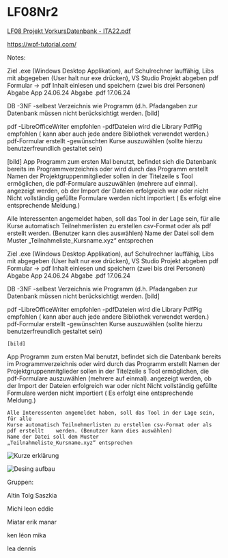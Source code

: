 # LF08Nr2
[LF08 Projekt VorkursDatenbank - ITA22.pdf](https://github.com/wikiPiki-ai/LF08Nr2/files/15293072/LF08.Projekt.VorkursDatenbank.-.ITA22.pdf)

https://wpf-tutorial.com/

Notes:


Ziel .exe (Windows Desktop Applikation), auf Schulrechner lauffähig, Libs mit abgegeben (User halt nur exe drücken), VS Studio Projekt abgeben pdf Formular -> pdf Inhalt einlesen und speichern (zwei bis drei Personen) Abgabe App 24.06.24 Abgabe .pdf 17.06.24

DB -3NF -selbest Verzeichnis wie Programm (d.h. Pfadangaben zur Datenbank müssen nicht berücksichtigt werden. [bild]

pdf -LibreOfficeWriter empfohlen -pdfDateien wird die Library PdfPig empfohlen ( kann aber auch jede andere Bibliothek verwendet werden.) pdf-Formular erstellt -gewünschten Kurse auszuwählen (sollte hierzu benutzerfreundlich gestaltet sein)

[bild]
App Programm zum ersten Mal benutzt, befindet sich die Datenbank bereits im Programmverzeichnis oder wird durch das Programm erstellt Namen der Projektgruppenmitglieder sollen in der Titelzeile s Tool ermöglichen, die pdf-Formulare auszuwählen (mehrere auf einmal). angezeigt werden, ob der Import der Dateien erfolgreich war oder nicht Nicht vollständig gefüllte Formulare werden nicht importiert ( Es erfolgt eine entsprechende Meldung.)

Alle Interessenten angemeldet haben, soll das Tool in der Lage sein, für alle
Kurse automatisch Teilnehmerlisten zu erstellen csv-Format oder als pdf erstellt 	werden. (Benutzer kann dies auswählen)
Name der Datei soll dem Muster
„Teilnahmeliste_Kursname.xyz“ entsprechen

Ziel .exe (Windows Desktop Applikation), auf Schulrechner lauffähig, 
Libs mit abgegeben (User halt nur exe drücken), VS Studio Projekt abgeben
pdf Formular -> pdf Inhalt einlesen und speichern (zwei bis drei Personen)
Abgabe App 24.06.24
Abgabe .pdf 17.06.24

DB
	-3NF
	-selbest Verzeichnis wie Programm (d.h. Pfadangaben zur
		Datenbank müssen nicht berücksichtigt werden.
	[bild]
	
pdf
	-LibreOfficeWriter empfohlen
	-pdfDateien wird die Library PdfPig empfohlen
	( kann aber auch jede andere Bibliothek
	verwendet werden.)
	pdf-Formular erstellt
	-gewünschten Kurse auszuwählen (sollte hierzu
	benutzerfreundlich gestaltet sein)

	[bild]
	
App
	Programm zum ersten Mal benutzt,
	befindet sich die Datenbank bereits im Programmverzeichnis oder wird durch das 	Programm erstellt
	Namen der Projektgruppenmitglieder sollen in der Titelzeile 
	s Tool ermöglichen, die pdf-Formulare auszuwählen
(mehrere auf einmal).
	angezeigt werden, ob der Import der Dateien erfolgreich war oder nicht
	Nicht vollständig gefüllte Formulare werden nicht importiert
	( Es erfolgt eine entsprechende Meldung.)
	
	Alle Interessenten angemeldet haben, soll das Tool in der Lage sein, für alle
	Kurse automatisch Teilnehmerlisten zu erstellen csv-Format oder als pdf erstellt 	werden. (Benutzer kann dies auswählen)
	Name der Datei soll dem Muster
	„Teilnahmeliste_Kursname.xyz“ entsprechen


![Kurze erklärung](https://github.com/wikiPiki-ai/LF08Nr2/assets/151629605/ffcf3d8b-316e-4afe-b3ba-ce23724f5492)


![Desing aufbau](https://github.com/wikiPiki-ai/LF08Nr2/assets/151629605/3f51e65b-0647-4d3b-8ca0-fff026cb8c5b)

 

Gruppen:

Altin Tolg Saszkia

Michi leon eddie

Miatar erik manar

ken léon mika

lea dennis
